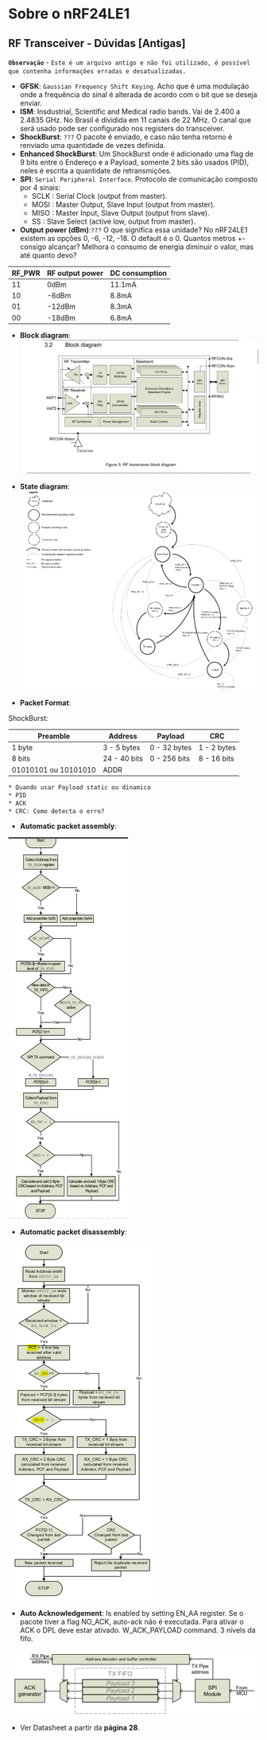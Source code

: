 # Sobre o nRF24LE1

## RF Transceiver - Dúvidas [Antigas]

**`Observação`** - `Este é um arquivo antigo e não foi utilizado, é possível que contenha informações erradas e desatualizadas.`
* **GFSK**: `Gaussian Frequency Shift Keying`. Acho que é uma modulação onde a frequência do sinal é alterada de acordo com o bit que se deseja enviar.
* **ISM**: Insdustrial, Scientific and Medical radio bands. Vai de 2.400 a 2.4835 GHz. No Brasil é dividida em 11 canais de 22 MHz. O canal que será usado pode ser configurado nos registers do transceiver.
* **ShockBurst**: `???` O pacote é enviado, e caso não tenha retorno é renviado uma quantidade de vezes definida.
* **Enhanced ShockBurst**: Um ShockBurst onde é adicionado uma flag de 9 bits entre o Endereço e a Payload, somente 2 bits são usados (PID), neles é escrita a quantidate de retransmições.
* **SPI**: `Serial Peripheral Interface`. Protocolo de comunicação composto por 4 sinais:
    * SCLK : Serial Clock (output from master).
    * MOSI : Master Output, Slave Input (output from master).
    * MISO : Master Input, Slave Output (output from slave).
    * SS : Slave Select (active low, output from master).
* **Output power (dBm)**:`???` O que significa essa unidade? No nRF24LE1 existem as opções 0, -6, -12, -18. O default é o 0. Quantos metros +- consigo alcançar? Melhora o consumo de energia diminuir o valor, mas até quanto devo?

RF_PWR | RF output power | DC consumption
------------ | ------------- | -------------
11 | 0dBm | 11.1mA
10 | -6dBm | 8.8mA
01 | -12dBm | 8.3mA
00 | -18dBm | 6.8mA

* **Block diagram**:
![](Imagens/Figure5.png)

* **State diagram**:
![](Imagens/Figure6.png)

* **Packet Format**:

ShockBurst:

Preamble | Address | Payload | CRC
-------- |-------- |-------- |--------
1 byte | 3 - 5 bytes | 0 - 32 bytes | 1 - 2 bytes
8 bits | 24 - 40 bits | 0 - 256 bits | 8 - 16 bits
01010101 ou 10101010 | ADDR |

    * Quando usar Payload static ou dinamica
    * PID
    * ACK
    * CRC: Como detecta o erro?

* **Automatic packet assembly**:

![](Imagens/Figure9.png)

* **Automatic packet disassembly**:

![](Imagens/Figure10.png)

* **Auto Acknowledgement**: Is enabled by setting EN_AA register. Se o pacote tiver a flag NO_ACK, auto-ack não é executada. Para ativar o ACK o DPL deve estar ativado. W_ACK_PAYLOAD command. 3 nívels da fifo.

![](Imagens/Figure11.png)

* Ver Datasheet a partir da **página 28**.
